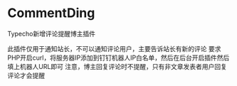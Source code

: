 # CommentDing
Typecho新增评论提醒博主插件

此插件仅用于通知站长，不可以通知评论用户，主要告诉站长有新的评论
要求PHP开启curl，将服务器IP添加到钉钉机器人IP白名单，然后在后台开启插件然后填上机器人URL即可
注意，博主回复评论时不提醒，只有非文章发表者用户回复评论才会提醒
